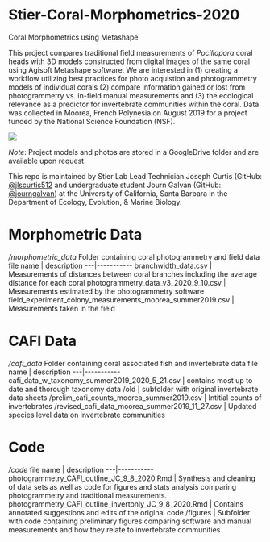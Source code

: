 # Stier-Coral-Morphometrics-2020
Coral Morphometrics using Metashape

This project compares traditional field measurements of *Pocillopora* coral heads with 3D models constructed from digital images of the same coral using Agisoft Metashape software. We are interested in (1) creating a workflow utilizing best practices for photo acquistion and photogrammetry models of individual corals (2) compare information gained or lost from photogrammetry vs. in-field manual measurements and (3) the ecological relevance as a predictor for invertebrate communities within the coral. Data was collected in Moorea, French Polynesia on August 2019 for a project funded by the National Science Foundation (NSF).

![]("/Users/journgalvan/desktop/coral")

*Note*: Project models and photos are stored in a GoogleDrive folder and are available upon request.

This repo is maintained by Stier Lab Lead Technician Joseph Curtis (GitHub: [@jlscurtis512](https://github.com/jlscurtis512) and undergraduate student Journ Galvan (GitHub: [@journgalvan](https://github.com/journgalvan)) at the University of California, Santa Barbara in the Department of Ecology, Evolution, & Marine Biology.


# Morphometric Data
*/morphometric_data* Folder containing coral photogrammetry and field data
file name | description 
---|-----------
branchwidth_data.csv | Measurements of distances between coral branches including the average distance for each coral
photogrammetry_data_v3_2020_9_10.csv | Measurements estimated by the photogrammetry software
field_experiment_colony_measurements_moorea_summer2019.csv | Measurements taken in the field

# CAFI Data
*/cafi_data* Folder containing coral associated fish and invertebrate data
file name | description 
---|-----------
cafi_data_w_taxonomy_summer2019_2020_5_21.csv | contains most up to date and thorough taxonomy data
/old | subfolder with original invertebrate data sheets
/prelim_cafi_counts_moorea_summer2019.csv | Intitial counts of invertebrates 
/revised_cafi_data_moorea_summer2019_11_27.csv | Updated species level data on invertebrate communities

# Code
*/code* 
file name | description 
---|-----------
photogrammetry_CAFI_outline_JC_9_8_2020.Rmd | Synthesis and cleaning of data sets as well as code for figures and stats analysis comparing photogrammetry and traditional measurements. 
photogrammetry_CAFI_outline_invertonly_JC_9_8_2020.Rmd | Contains annotated suggestions and edits of the original code
/figures | Subfolder with code containing preliminary figures comparing software and manual measurements and how they relate to invertebrate communities


